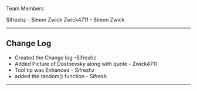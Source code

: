 Team Members

Sifreshz - Simon Zwick
Zwick4711 - Simon Zwick 

-------------------------------------------------------------------------------------------------

Change Log
--------------------------------------------------------------------------------------------------

- Created the Change log  -Sifreshz
- Added Picture of Dostoevsky along with quote - Zwick4711
- Tool tip was Enhanced - Sifreshz
- added the random() function - Sifresh









--------------------------------------------------------------------------------------------------

